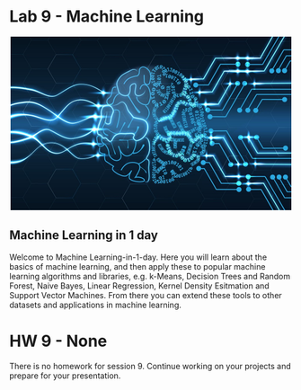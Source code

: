 # Lab 9 - Machine Learning
<p align="center">
	<img src="1_Intro_to_Machine_Learning/figures/ML.jpeg" width=500>
</p>

## Machine Learning in 1 day

Welcome to Machine Learning-in-1-day.  Here you will learn about the basics of machine learning, and then apply these to popular machine learning algorithms and libraries, e.g. k-Means, Decision Trees and Random Forest, Naive Bayes, Linear Regression, Kernel Density Esitmation and Support Vector Machines. From there you can extend these tools to other datasets and applications in machine learning.


# HW 9 - None

There is no homework for session 9.  Continue working on your projects and prepare for your presentation.